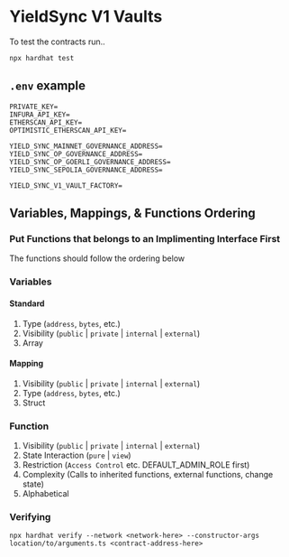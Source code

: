 # YieldSync V1 Vaults

To test the contracts run..

```shell
npx hardhat test
```

## `.env` example

```shell
PRIVATE_KEY=
INFURA_API_KEY=
ETHERSCAN_API_KEY=
OPTIMISTIC_ETHERSCAN_API_KEY=

YIELD_SYNC_MAINNET_GOVERNANCE_ADDRESS=
YIELD_SYNC_OP_GOVERNANCE_ADDRESS=
YIELD_SYNC_OP_GOERLI_GOVERNANCE_ADDRESS=
YIELD_SYNC_SEPOLIA_GOVERNANCE_ADDRESS=

YIELD_SYNC_V1_VAULT_FACTORY=
```

## Variables, Mappings, & Functions Ordering

### Put Functions that belongs to an Implimenting Interface First

The functions should follow the ordering below

### Variables

#### Standard

1. Type (`address`, `bytes`, etc.)
2. Visibility (`public` | `private` | `internal` | `external`)
3. Array

#### Mapping

1. Visibility (`public` | `private` | `internal` | `external`)
2. Type (`address`, `bytes`, etc.)
3. Struct

### Function

1. Visibility (`public` | `private` | `internal` | `external`)
2. State Interaction (`pure` | `view`)
3. Restriction (`Access Control` etc. DEFAULT_ADMIN_ROLE first)
4. Complexity (Calls to inherited functions, external functions, change state)
5. Alphabetical

### Verifying

```shell
npx hardhat verify --network <network-here> --constructor-args location/to/arguments.ts <contract-address-here>
```